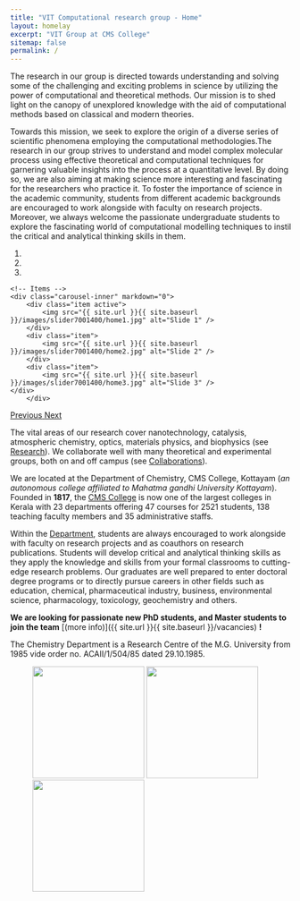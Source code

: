 ```yaml
---
title: "VIT Computational research group - Home"
layout: homelay
excerpt: "VIT Group at CMS College"
sitemap: false
permalink: /
---
```


The research in our group is directed towards understanding and solving some of the challenging and exciting problems in science by utilizing the power of computational and theoretical methods. Our mission is to shed light on the canopy of unexplored knowledge with the aid of computational methods based on classical and modern theories. 

Towards this mission, we seek to explore the origin of a diverse series of scientific phenomena employing the computational methodologies.The research in our group strives to understand and model complex molecular process using effective theoretical and computational techniques for garnering valuable insights into the process at a quantitative level. By doing so, we are also aiming at making science more interesting and fascinating for the researchers who practice it. To foster the importance of science in the academic community, students from different academic backgrounds are encouraged to work alongside with faculty on research projects. Moreover, we always welcome the passionate undergraduate students to explore the fascinating world of computational modelling techniques to instil the critical and analytical thinking skills in them.

<div markdown="0" id="carousel" class="carousel slide" data-ride="carousel" data-interval="4000" data-pause="hover" >
    <!-- Menu -->
    <ol class="carousel-indicators">
        <li data-target="#carousel" data-slide-to="0" class="active"></li>
        <li data-target="#carousel" data-slide-to="1"></li>
        <li data-target="#carousel" data-slide-to="2"></li>
    </ol>

    <!-- Items -->
    <div class="carousel-inner" markdown="0">
        <div class="item active">
            <img src="{{ site.url }}{{ site.baseurl }}/images/slider7001400/home1.jpg" alt="Slide 1" />
        </div>
        <div class="item">
            <img src="{{ site.url }}{{ site.baseurl }}/images/slider7001400/home2.jpg" alt="Slide 2" />
        </div>
        <div class="item">
            <img src="{{ site.url }}{{ site.baseurl }}/images/slider7001400/home3.jpg" alt="Slide 3" />
    </div>
        </div>
  <a class="left carousel-control" href="#carousel" role="button" data-slide="prev">
    <span class="glyphicon glyphicon-chevron-left" aria-hidden="true"></span>
    <span class="sr-only">Previous</span>
  </a>
  <a class="right carousel-control" href="#carousel" role="button" data-slide="next">
    <span class="glyphicon glyphicon-chevron-right" aria-hidden="true"></span>
    <span class="sr-only">Next</span>
  </a>
</div>
    
    
The vital areas of our research cover nanotechnology, catalysis, atmospheric chemistry, optics, materials physics, and biophysics (see [Research](research)). We collaborate well with many theoretical and experimental groups, both on and off campus (see [Collaborations](Collaborations)). 

We are located at the Department of Chemistry, CMS College, Kottayam (*an autonomous college affiliated to Mahatma gandhi University Kottayam*). Founded in **1817**, the [CMS College](https://cmscollege.ac.in/) is now one of the largest colleges in Kerala with 23 departments offering 47 courses for 2521 students, 138 teaching faculty members and 35 administrative staffs.

Within the [Department](https://cmscollege.ac.in/department-of-chemistry.html?dept_id=8), students are always encouraged to work alongside with faculty on research projects and as coauthors on research publications. Students will develop critical and analytical thinking skills as they apply the knowledge and skills from your formal classrooms to cutting-edge research problems. Our graduates are well prepared to enter doctoral degree programs or to directly pursue careers in other fields such as education,  chemical, pharmaceutical industry, business, environmental science, pharmacology, toxicology, geochemistry and others.

 **We are  looking for passionate new PhD students, and Master students to join the team** [(more info)]({{ site.url }}{{ site.baseurl }}/vacancies) **!**

The Chemistry Department is a Research Centre of the M.G. University from 1985 vide order no. ACAII/1/504/85 dated 29.10.1985.


<figure class="single">
  <img src="{{ site.url }}{{ site.baseurl }}/images/csir.jpg" style="width: 200px">
    <img src="{{ site.url }}{{ site.baseurl }}/images/inspire.jpg" style="width: 200px">
 <img src="{{ site.url }}{{ site.baseurl }}/images/ugc.jpg" style="width: 200px">
</figure>
